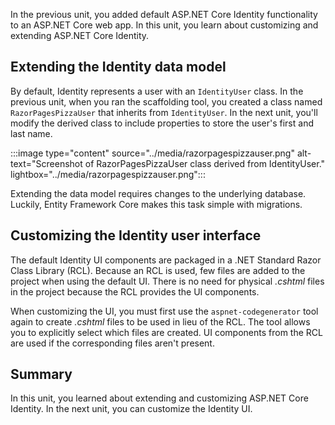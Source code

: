 In the previous unit, you added default ASP.NET Core Identity functionality to an ASP.NET Core web app. In this unit, you learn about customizing and extending ASP.NET Core Identity.

## Extending the Identity data model

By default, Identity represents a user with an `IdentityUser` class. In the previous unit, when you ran the scaffolding tool, you created a class named `RazorPagesPizzaUser` that inherits from `IdentityUser`. In the next unit, you'll modify the derived class to include properties to store the user's first and last name.

:::image type="content" source="../media/razorpagespizzauser.png" alt-text="Screenshot of RazorPagesPizzaUser class derived from IdentityUser." lightbox="../media/razorpagespizzauser.png":::

Extending the data model requires changes to the underlying database. Luckily, Entity Framework Core makes this task simple with migrations.

## Customizing the Identity user interface

The default Identity UI components are packaged in a .NET Standard Razor Class Library (RCL). Because an RCL is used, few files are added to the project when using the default UI. There is no need for physical *.cshtml* files in the project because the RCL provides the UI components.

When customizing the UI, you must first use the `aspnet-codegenerator` tool again to create *.cshtml* files to be used in lieu of the RCL. The tool allows you to explicitly select which files are created. UI components from the RCL are used if the corresponding files aren't present.

## Summary

In this unit, you learned about extending and customizing ASP.NET Core Identity. In the next unit, you can customize the Identity UI.
